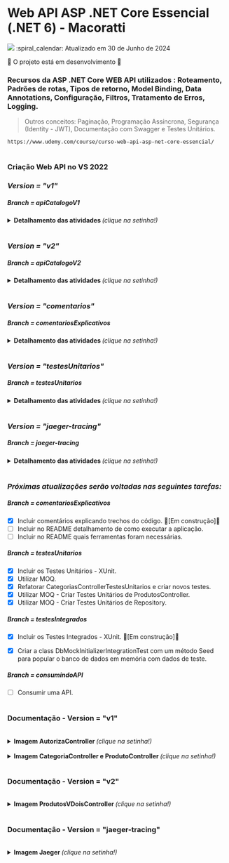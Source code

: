 # Web API ASP .NET Core Essencial (.NET 6) - Macoratti 
<img src="https://img.shields.io/static/v1?label=MACORATTI&message=UDEMY&color=7159c1&style=for-the-badge"/>
:spiral_calendar: Atualizado em 30 de Junho de 2024

:construction: O projeto está em desenvolvimento :construction:

### Recursos da ASP .NET Core WEB API utilizados : Roteamento, Padrões de rotas, Tipos de retorno, Model Binding, Data Annotations, Configuração, Filtros, Tratamento de Erros, Logging.

> Outros conceitos: Paginação, Programação Assíncrona, Segurança (Identity - JWT), Documentação com Swagger e Testes Unitários.
 
```bash
https://www.udemy.com/course/curso-web-api-asp-net-core-essencial/
```
#
### Criação Web API no VS 2022

### *Version = "v1"*
##### Branch = apiCatalogoV1
<details>
  <summary> <b> Detalhamento das atividades </b> <i>(clique na setinha!)</i> </summary><br>
  
1.	Criar projeto no VS 2022 Community – ApiCatalogo.
2.	Criar o projeto com opção para habilitar a Open API e usar Controllers.
3.	Criar o modelo de entidades – Produto e Categoria.
4.	Configurar o projeto para usar o EF Core e incluir referências ao EF Core.
5.	Definir o banco de dados usado – MySql e MySQL Workbench.
6.	Definir a classe de contexto do EF Core – AppDbContext
7.	Definir o mapeamento de entidades para as tabelas – DbSet<T>
8.	Registrar o contexto como um serviço – Program
9.	Definir a string de conexão no arquivo appsettings.json
10.	Definir o provedor do banco de dados (Pomelo) e obter a string de conexão.
11.	Aplicar o Migrations e criar o banco de dados e as tabelas.
12.	Criar os controladores : ProdutosController e CategoriaController.
13.	Definir os endpoints ou métodos Actions para realizar as operações CRUD.
14. Utilizar o AutoMapper e criar os DTOs das entidades – ProdutoDTO e CategoriaDTO.
15. Definir os Data Annotations nos atributos dos DTOS criados. 
16. Introduzir o Padrão Repository.
17. Introduzir o Padão UnitOfWork.   
18. Paginação - Get/categorias e Get/produtos.
19. Criação dos Filters - LogginsFilter.
20. Tratamentos de Erros.
20. Criação e Customização dos Loggings.
21. Registro dos Loggings em .txt
22. Programação Assíncrona - Repositório, Paginação e Controladores.
23. Segurança - Autenticação e Autorização - Identity/JWT.
24. Registro, Login e Token - AutorizaController.
25. Configuração do Swagger para utilizar o token JWT.
26. Implementação CORS.  
</details>

<br>

### *Version = "v2"*
##### Branch = apiCatalogoV2 

<details>
  <summary> <b> Detalhamento das atividades </b> <i>(clique na setinha!)</i> </summary><br>

1.	Criar o Versionamento da API.
2. Criar e Utilizar o Versionamento do Swagger.

:warning: *Esse versionamento foi criado de uma maneira diferente do apresentado no curso.* :warning:

<b>Links utilizados: </b> 
```bash
https://renatogroffe.medium.com/net-5-asp-net-core-swagger-descomplicando-o-versionamento-de-apis-rest-b3641c34203f
```
```bash
https://blog.christian-schou.dk/how-to-use-api-versioning-in-net-core-web-api/
```
</details>
<br>

### *Version = "comentarios"*
##### Branch = comentariosExplicativos

<details>
  <summary> <b> Detalhamento das atividades </b> <i>(clique na setinha!)</i> </summary><br>

1.	Incluir comentários explicando trechos do código. 
2. Incluir no README detalhamento de como executar a aplicação.
3. Incluir no README quais ferramentas foram necessárias.

</details>
<br>

### *Version = "testesUnitarios"*
##### Branch = testesUnitarios

<details>
  <summary> <b> Detalhamento das atividades </b> <i>(clique na setinha!)</i> </summary><br>

1. Incluir os Teste Unitários e utilizar o MOQ. [Em Andamento]

<b>Links utilizados: </b> 
```bash
https://learn.microsoft.com/pt-br/aspnet/core/fundamentals/logging/?view=aspnetcore-6.0
```
```bash
https://stackoverflow.com/questions/43424095/how-to-unit-test-with-ilogger-in-asp-net-core
```
</details>
<br>

### *Version = "jaeger-tracing"*
##### Branch = jaeger-tracing

<details>
  <summary> <b> Detalhamento das atividades </b> <i>(clique na setinha!)</i> </summary><br>

1.	Incluir classes para utilizar o tracing. [concluído]
2. Visualização do Tracing no jaeger. [concluído]

:warning: *No curso não foi demonstrado como utilizar Jaeger* :warning:

<b>Links utilizados: </b> 

Observabilidade em APIs ASP.NET Core com Jaeger - com Henrique Mauri
```bash
https://www.youtube.com/watch?v=pKbhVASHolQ
```
```bash
https://henriquemauri.net/jaeger-e-opentelemetry-no-net-6-0/
```
```bash
https://github.com/hgmauri/sample-opentelemetry
```

</details>
<br>

### *Próximas atualizações serão voltadas nas seguintes tarefas:* 

##### Branch = comentariosExplicativos

- [x] Incluir comentários explicando trechos do código. :construction:[Em construção]:construction:
- [ ] Incluir no README detalhamento de como executar a aplicação.
- [ ] Incluir no README quais ferramentas foram necessárias.

##### Branch = testesUnitarios

- [x] Incluir os Testes Unitários - XUnit.
- [x] Utilizar MOQ.
- [x] Refatorar CategoriasControllerTestesUnitarios e criar novos testes.
- [x] Utilizar MOQ - Criar Testes Unitários de ProdutosController.
- [x] Utilizar MOQ - Criar Testes Unitários de Repository.

##### Branch = testesIntegrados

- [x] Incluir os Testes Integrados - XUnit. :construction:[Em construção]:construction:
- [x] Criar a class DbMockInitializerIntegrationTest com um método Seed para popular o banco de dados em memória com dados de teste.


##### Branch = consumindoAPI

- [ ] Consumir uma API.

#
### Documentação - Version = "v1"
<br>
<details>
  <summary> <b> Imagem AutorizaController </b> <i>(clique na setinha!)</i> </summary><br>
  
![image](https://user-images.githubusercontent.com/13735095/199120458-a3f81294-0be6-4680-9c80-827e3d5a4296.png)
</details>

<br>
<details>
  <summary> <b> Imagem CategoriaController e ProdutoController </b> <i>(clique na setinha!)</i> </summary><br>

![image](https://user-images.githubusercontent.com/13735095/199120534-76a3d776-3cce-4a8e-a1e1-4e0433171572.png)
</details>

#
### Documentação - Version = "v2"
<br>
<details>
  <summary> <b> Imagem ProdutosVDoisController </b> <i>(clique na setinha!)</i> </summary><br>
  
![image](https://user-images.githubusercontent.com/13735095/199120719-b0637f04-459c-4b19-88ff-eb241e3d4353.png)
</details>

#
### Documentação - Version = "jaeger-tracing"
<br>
<details>
  <summary> <b> Imagem Jaeger </b> <i>(clique na setinha!)</i> </summary><br>
  
  ![tracing1](https://user-images.githubusercontent.com/13735095/233818051-c06edd9c-be7e-4657-8405-c96c8a462861.png) 
  
  ![tracing2](https://user-images.githubusercontent.com/13735095/233818062-bee79b21-0dff-42b9-a515-16949ef7a8ac.png)
  
  ![image](https://user-images.githubusercontent.com/13735095/233818070-a6b3f13c-a7a9-4902-b84b-b6a305242260.png)
  
  ![image](https://user-images.githubusercontent.com/13735095/233841879-2198f84e-4a65-413c-8626-4f39fdc381f2.png)
  
  ![image](https://user-images.githubusercontent.com/13735095/233841918-bd22194b-ff8a-4b3b-bd9b-2b0fc1fa9461.png)


</details>

